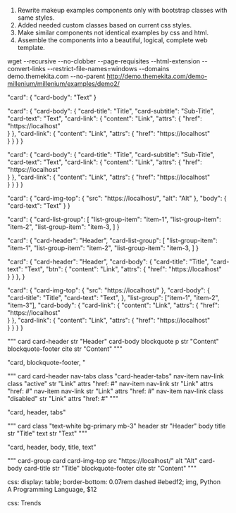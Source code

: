 <!-- Replacement of human labor, through the automation of routine, monotonous work.
Automation of layout, namely the introduction of the necessary tag in the html template,
which, in connection with css, is responsible for the external presentation.
Automate filling html connection css files. -->

1. Rewrite makeup examples components only with bootstrap classes with same styles.
2. Added needed custom classes based on current css styles.
3. Make similar components not identical examples by css and html.
4. Assemble the components into a beautiful, logical, complete web template.

wget --recursive --no-clobber --page-requisites --html-extension --convert-links --restrict-file-names=windows --domains demo.themekita.com --no-parent http://demo.themekita.com/demo-millenium/millenium/examples/demo2/


"card": {
  "card-body": "Text"
}

"card": {
  "card-body": {
    "card-title": "Title",
    "card-subtitle": "Sub-Title",
    "card-text": "Text",
    "card-link": {
      "content": "Link",
      "attrs": {
        "href": "https://localhost"        
      }
    },
    "card-link": {
      "content": "Link",
      "attrs": {
        "href": "https://localhost"        
      }
    }
  }
}

"card": {
  "card-body": {
    "card-title": "Title",
    "card-subtitle": "Sub-Title",
    "card-text": "Text",
    "card-link": {
      "content": "Link",
      "attrs": {
        "href": "https://localhost"        
      }
    },
    "card-link": {
      "content": "Link",
      "attrs": {
        "href": "https://localhost"        
      }
    }
  }
}

"card": {
  "card-img-top": {
    "src": "https://localhost/",
    "alt": "Alt"
  },
  "body": {
    "card-text": "Text"
  }
}

"card": {
  "card-list-group": [
    "list-group-item": "item-1",
    "list-group-item": "item-2",
    "list-group-item": "item-3,
  ]
}

"card": {
  "card-header": "Header",
  "card-list-group": [
    "list-group-item": "item-1",
    "list-group-item": "item-2",
    "list-group-item": "item-3,
  ]
}

"card": {
  "card-header": "Header",
  "card-body": {
    "card-title": "Title",
    "card-text": "Text",
    "btn": {
      "content": "Link",
      "attrs": {
        "href": "https://localhost"        
      }
    }
  },
}


"card": {
  "card-img-top": {
    "src": "https://localhost/"
  },
  "card-body": {
    "card-title": "Title",
    "card-text": "Text",
  },
  "list-group": ["item-1", "item-2", "item-3"],
  "card-body": {
    "card-link": {
      "content": "Link",
      "attrs": {
        "href": "https://localhost"        
      }
    },
    "card-link": {
      "content": "Link",
      "attrs": {
        "href": "https://localhost"        
      }
    }
  }
}

"""
card
  card-header str "Header"
  card-body
    blockquote
      p str "Content"
      blockquote-footer
        cite str "Content"
"""

"card, blockquote-footer, "

"""
card
  card-header
    nav-tabs class "card-header-tabs"
      nav-item
        nav-link class "active" str "Link" attrs "href: #"
      nav-item
        nav-link str "Link" attrs "href: #"
      nav-item
        nav-link str "Link" attrs "href: #"
      nav-item
        nav-link class "disabled" str "Link" attrs "href: #"
"""

"card, header, tabs"

"""
card class "text-white bg-primary mb-3"
  header str "Header"
  body
    title str "Title"
    text str "Text"
"""

"card, header, body, title, text"

"""
card-group
  card
    card-img-top src "https://localhost/" alt "Alt"
    card-body
      card-title str "Title"
        blockquote-footer
          cite str "Content"
"""

css: display: table; border-bottom: 0.07rem dashed #ebedf2;
img, Python </br> A Programming Language, $12


css:
Trends
